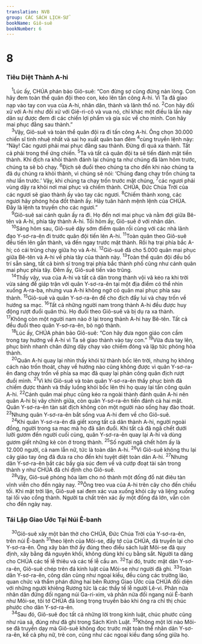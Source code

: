 ```yaml
---
translation: NVB
group: CÁC SÁCH LỊCH-SỬ
bookName: Giô-suê 
bookNumber: 6
---
```


<div class="title"><h1>8</h1><h3>Tiêu Diệt Thành A-hi </h3></div>
<span class="verse gios_8_1"> <sup>1</sup>Lúc ấy, CHÚA phán bảo Giô-suê: “Con đừng sợ cũng đừng nản lòng. Con hãy đem toàn thể quân đội theo con, kéo lên tấn công A-hi. Vì Ta đã giao nạp vào tay con vua của A-hi, nhân dân, thành và lãnh thổ nó. </span>
<span class="verse gios_8_2"><sup>2</sup>Con hãy đối xử với A-hi như đối xử với Giê-ri-cô và vua nó, chỉ khác một điều là lần này dân sự được đem đi các chiến lợi phẩm và gia súc về cho mình. Con hãy mai phục đằng sau thành.” <br/></span>
<span class="verse gios_8_3"> <sup>3</sup>Vậy, Giô-suê và toàn thể quân đội ra đi tấn công A-hi. Ông chọn 30.000 chiến sĩ tinh nhuệ nhất và sai họ xuất quân ban đêm </span>
<span class="verse gios_8_4"><sup>4</sup>cùng truyền lệnh này: “Này! Các ngươi phải mai phục đằng sau thành. Đừng đi quá xa thành. Tất cả phải trong thế ứng chiến. </span>
<span class="verse gios_8_5"><sup>5</sup>Ta và tất cả quân đội ta sẽ tiến đánh mặt tiền thành. Khi địch ra khỏi thành đánh lại chúng ta như chúng đã làm hôm trước, chúng ta sẽ bỏ chạy. </span>
<span class="verse gios_8_6"><sup>6</sup>Địch sẽ đuổi theo chúng ta cho đến khi nào chúng ta đã dụ chúng ra khỏi thành, vì chúng sẽ nói: ‘Chúng đang chạy trốn chúng ta như lần trước.’ Vậy, khi chúng ta chạy trốn trước mặt chúng, </span>
<span class="verse gios_8_7"><sup>7</sup>các ngươi phải vùng dậy ra khỏi nơi mai phục và chiếm thành. CHÚA, Đức Chúa Trời của các ngươi sẽ giao thành ấy vào tay các ngươi. </span>
<span class="verse gios_8_8"><sup>8</sup>Chiếm thành xong, các ngươi hãy phóng hỏa đốt thành ấy. Hãy tuân hành mệnh lệnh của CHÚA. Đây là lệnh ta truyền cho các ngươi.” <br/></span>
<span class="verse gios_8_9"> <sup>9</sup>Giô-suê sai cánh quân ấy ra đi. Họ đến nơi mai phục và nằm đợi giữa Bê-tên và A-hi, phía tây thành A-hi. Tối hôm ấy, Giô-suê ở với nhân dân. <br/></span>
<span class="verse gios_8_10"> <sup>10</sup>Sáng hôm sau, Giô-suê dậy sớm điểm quân rồi cùng với các nhà lãnh đạo Y-sơ-ra-ên đi trước quân đội tiến lên A-hi. </span>
<span class="verse gios_8_11"><sup>11</sup>Toàn quân theo Giô-suê đều tiến lên gần thành, và đến ngay trước mặt thành. Rồi hạ trại phía bắc A-hi; có cái trũng chạy giữa họ và A-hi. </span>
<span class="verse gios_8_12"><sup>12</sup>Giô-suê đã cho 5.000 quân mai phục giữa Bê-tên và A-hi về phía tây của thành này. </span>
<span class="verse gios_8_13"><sup>13</sup>Toàn thể quân đội đều bố trí sẵn sàng, tất cả binh sĩ trong trại phía bắc thành phố cũng như cánh quân mai phục phía tây. Đêm ấy, Giô-suê tiến vào trũng. <br/></span>
<span class="verse gios_8_14"> <sup>14</sup>Thấy vậy, vua của A-hi và tất cả dân trong thành vội vã kéo ra khi trời vừa sáng để giáp trận với quân Y-sơ-ra-ên tại một địa điểm có thể nhìn xuống A-ra-ba, nhưng vua A-hi không ngờ có quân mai phục phía sau thành. </span>
<span class="verse gios_8_15"><sup>15</sup>Giô-suê và quân Y-sơ-ra-ên để cho địch đẩy lui và chạy trốn về hướng sa mạc. </span>
<span class="verse gios_8_16"><sup>16</sup>Tất cả những người nam trong thành A-hi đều được huy động rượt đuổi quân thù. Họ đuổi theo Giô-suê và bị dụ ra xa thành. </span>
<span class="verse gios_8_17"><sup>17</sup>Không còn một người nam nào ở lại trong thành A-hi hay Bê-tên. Tất cả đều đuổi theo quân Y-sơ-ra-ên, bỏ ngỏ thành. <br/></span>
<span class="verse gios_8_18"> <sup>18</sup>Lúc ấy, CHÚA phán bảo Giô-suê: “Con hãy đưa ngọn giáo con cầm trong tay hướng về A-hi vì Ta sẽ giao thành vào tay con.” </span>
<span class="verse gios_8_19"><sup>19</sup>Vừa đưa tay lên, phục binh nhanh chân đứng dậy chạy vào chiếm đóng và lập tức phóng hỏa thành. <br/></span>
<span class="verse gios_8_20"> <sup>20</sup>Quân A-hi quay lại nhìn thấy khói từ thành bốc lên trời, nhưng họ không cách nào trốn thoát, chạy về hướng nào cũng không được vì quân Y-sơ-ra-ên đang chạy trốn về phía sa mạc đã quay lại phản công quân địch rượt đuổi mình. </span>
<span class="verse gios_8_21"><sup>21</sup>Vì khi Giô-suê và toàn quân Y-sơ-ra-ên thấy phục binh đã chiếm được thành và thấy luồng khói bốc lên thì họ quay lại tấn công quân A-hi. </span>
<span class="verse gios_8_22"><sup>22</sup>Cánh quân mai phục cũng kéo ra ngoài thành đánh quân A-hi nên quân A-hi bị vây chính giữa, còn quân Y-sơ-ra-ên tiến đánh cả hai mặt. Quân Y-sơ-ra-ên tàn sát địch không còn một người nào sống hay đào thoát. </span>
<span class="verse gios_8_23"><sup>23</sup>Nhưng quân Y-sơ-ra-ên bắt sống vua A-hi đem về cho Giô-suê. <br/></span>
<span class="verse gios_8_24"> <sup>24</sup>Khi quân Y-sơ-ra-ên đã giết xong tất cả dân thành A-hi, người ngoài đồng, người trong sa mạc mà họ đã săn đuổi. Khi tất cả đã ngã chết dưới lưỡi gươm đến người cuối cùng, quân Y-sơ-ra-ên quay lại A-hi và dùng gươm giết những kẻ còn ở trong thành. </span>
<span class="verse gios_8_25"><sup>25</sup>Số người ngã chết hôm ấy là 12.000 người, cả nam lẫn nữ, tức là toàn dân A-hi. </span>
<span class="verse gios_8_26"><sup>26</sup>Vì Giô-suê không thu lại cây giáo tay ông đã đưa ra cho đến khi tuyệt diệt toàn dân A-hi. </span>
<span class="verse gios_8_27"><sup>27</sup>Nhưng dân Y-sơ-ra-ên bắt các bầy gia súc đem về và cướp đoạt tài sản trong thành y như CHÚA đã chỉ định cho Giô-suê. <br/></span>
<span class="verse gios_8_28"> <sup>28</sup>Vậy, Giô-suê phóng hỏa làm cho nó thành một đống đổ nát điêu tàn vĩnh viễn cho đến ngày nay. </span>
<span class="verse gios_8_29"><sup>29</sup>Ông treo vua của A-hi trên cây cho đến chiều tối. Khi mặt trời lặn, Giô-suê sai đem xác vua xuống khỏi cây và liệng xuống tại lối vào cổng thành. Người ta chất trên xác ấy một đống đá lớn, vẫn còn cho đến ngày nay. <br/></span>
<div class="title"><h3>Tái Lập Giao Ước Tại Núi Ê-banh </h3></div>
<span class="verse gios_8_30"> <sup>30</sup>Giô-suê xây một bàn thờ cho CHÚA, Đức Chúa Trời của Y-sơ-ra-ên, trên núi Ê-banh </span>
<span class="verse gios_8_31"><sup>31</sup>theo lệnh của Môi-se, đầy tớ của CHÚA, đã truyền lại cho Y-sơ-ra-ên. Ông xây bàn thờ ấy đúng theo điều sách luật Môi-se đã quy định, xây bằng đá nguyên khối, không dùng khí cụ bằng sắt. Người ta dâng cho CHÚA các tế lễ thiêu và các tế lễ cầu an. </span>
<span class="verse gios_8_32"><sup>32</sup>Tại đó, trước mặt dân Y-sơ-ra-ên, Giô-suê chép trên đá kinh luật của Môi-se như người đã ghi. </span>
<span class="verse gios_8_33"><sup>33</sup>Toàn dân Y-sơ-ra-ên, công dân cũng như ngoại kiều, đều cùng các trưởng lão, quan chức và thẩm phán đứng hai bên Rương Giao Ước của CHÚA đối diện với những người khiêng Rương tức là các thầy tế lễ người Lê-vi. Phân nửa nhân dân đứng đối ngang núi Ga-ri-xim, và phân nửa đối ngang núi Ê-banh như Môi-se, tôi tớ CHÚA đã long trọng truyền bảo khi ông ra chỉ thị chúc phước cho dân Y-sơ-ra-ên. <br/></span>
<span class="verse gios_8_34"> <sup>34</sup>Sau đó, Giô-suê đọc tất cả những lời trong kinh luật, chúc phước cũng như rủa sả, đúng như đã ghi trong Sách Kinh Luật. </span>
<span class="verse gios_8_35"><sup>35</sup>Không một lời nào Môi-se đã truyền dạy mà Giô-suê không đọc trước mặt toàn thể nhân dân Y-sơ-ra-ên, kể cả phụ nữ, trẻ con, cũng như các ngoại kiều đang sống giữa họ. <br/></span>
